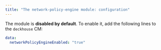 ```yaml
---
title: "The network-policy-engine module: configuration"
---
```


The module is **disabled by default**. To enable it, add the following lines to the `deckhouse` CM:

```yaml
data:
  networkPolicyEngineEnabled: "true"
```

